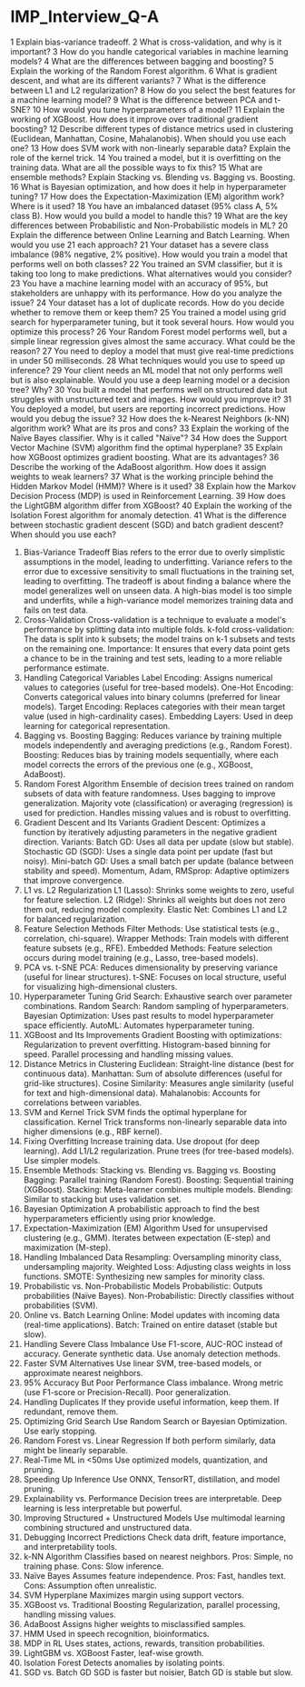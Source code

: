 # IMP_Interview_Q-A

1 Explain bias-variance tradeoff.
2 What is cross-validation, and why is it important?
3 How do you handle categorical variables in machine learning models?
4 What are the differences between bagging and boosting?
5 Explain the working of the Random Forest algorithm.
6 What is gradient descent, and what are its different variants?
7 What is the difference between L1 and L2 regularization?
8 How do you select the best features for a machine learning model?
9 What is the difference between PCA and t-SNE?
10 How would you tune hyperparameters of a model?
11 Explain the working of XGBoost. How does it improve over traditional gradient boosting?
12 Describe different types of distance metrics used in clustering (Euclidean, Manhattan, Cosine, Mahalanobis). When should you use each one?
13 How does SVM work with non-linearly separable data? Explain the role of the kernel trick.
14 You trained a model, but it is overfitting on the training data. What are all the possible ways to fix this?
15 What are ensemble methods? Explain Stacking vs. Blending vs. Bagging vs. Boosting.
16 What is Bayesian optimization, and how does it help in hyperparameter tuning?
17 How does the Expectation-Maximization (EM) algorithm work? Where is it used?
18 You have an imbalanced dataset (95% class A, 5% class B). How would you build a model to handle this?
19 What are the key differences between Probabilistic and Non-Probabilistic models in ML?
20 Explain the difference between Online Learning and Batch Learning. When would you use 21 each approach?
21 Your dataset has a severe class imbalance (98% negative, 2% positive). How would you train a model that performs well on both classes?
22 You trained an SVM classifier, but it is taking too long to make predictions. What alternatives would you consider?
23 You have a machine learning model with an accuracy of 95%, but stakeholders are unhappy with its performance. How do you analyze the issue?
24 Your dataset has a lot of duplicate records. How do you decide whether to remove them or keep them?
25 You trained a model using grid search for hyperparameter tuning, but it took several hours. How would you optimize this process?
26 Your Random Forest model performs well, but a simple linear regression gives almost the same accuracy. What could be the reason?
27 You need to deploy a model that must give real-time predictions in under 50 milliseconds. 
28 What techniques would you use to speed up inference?
29 Your client needs an ML model that not only performs well but is also explainable. Would you use a deep learning model or a decision tree? Why?
30 You built a model that performs well on structured data but struggles with unstructured text and images. How would you improve it?
31 You deployed a model, but users are reporting incorrect predictions. How would you debug the issue?
32 How does the k-Nearest Neighbors (k-NN) algorithm work? What are its pros and cons?
33 Explain the working of the Naïve Bayes classifier. Why is it called "Naïve"?
34 How does the Support Vector Machine (SVM) algorithm find the optimal hyperplane?
35 Explain how XGBoost optimizes gradient boosting. What are its advantages?
36 Describe the working of the AdaBoost algorithm. How does it assign weights to weak learners?
37 What is the working principle behind the Hidden Markov Model (HMM)? Where is it used?
38 Explain how the Markov Decision Process (MDP) is used in Reinforcement Learning.
39 How does the LightGBM algorithm differ from XGBoost?
40 Explain the working of the Isolation Forest algorithm for anomaly detection.
41 What is the difference between stochastic gradient descent (SGD) and batch gradient descent? When should you use each?

1. Bias-Variance Tradeoff
Bias refers to the error due to overly simplistic assumptions in the model, leading to underfitting.
Variance refers to the error due to excessive sensitivity to small fluctuations in the training set, leading to overfitting.
The tradeoff is about finding a balance where the model generalizes well on unseen data. A high-bias model is too simple and underfits, while a high-variance model memorizes training data and fails on test data.
2. Cross-Validation
Cross-validation is a technique to evaluate a model's performance by splitting data into multiple folds.
k-fold cross-validation: The data is split into k subsets; the model trains on k-1 subsets and tests on the remaining one.
Importance: It ensures that every data point gets a chance to be in the training and test sets, leading to a more reliable performance estimate.
3. Handling Categorical Variables
Label Encoding: Assigns numerical values to categories (useful for tree-based models).
One-Hot Encoding: Converts categorical values into binary columns (preferred for linear models).
Target Encoding: Replaces categories with their mean target value (used in high-cardinality cases).
Embedding Layers: Used in deep learning for categorical representation.
4. Bagging vs. Boosting
Bagging: Reduces variance by training multiple models independently and averaging predictions (e.g., Random Forest).
Boosting: Reduces bias by training models sequentially, where each model corrects the errors of the previous one (e.g., XGBoost, AdaBoost).
5. Random Forest Algorithm
Ensemble of decision trees trained on random subsets of data with feature randomness.
Uses bagging to improve generalization.
Majority vote (classification) or averaging (regression) is used for prediction.
Handles missing values and is robust to overfitting.
6. Gradient Descent and Its Variants
Gradient Descent: Optimizes a function by iteratively adjusting parameters in the negative gradient direction.
Variants:
Batch GD: Uses all data per update (slow but stable).
Stochastic GD (SGD): Uses a single data point per update (fast but noisy).
Mini-batch GD: Uses a small batch per update (balance between stability and speed).
Momentum, Adam, RMSprop: Adaptive optimizers that improve convergence.
7. L1 vs. L2 Regularization
L1 (Lasso): Shrinks some weights to zero, useful for feature selection.
L2 (Ridge): Shrinks all weights but does not zero them out, reducing model complexity.
Elastic Net: Combines L1 and L2 for balanced regularization.
8. Feature Selection Methods
Filter Methods: Use statistical tests (e.g., correlation, chi-square).
Wrapper Methods: Train models with different feature subsets (e.g., RFE).
Embedded Methods: Feature selection occurs during model training (e.g., Lasso, tree-based models).
9. PCA vs. t-SNE
PCA: Reduces dimensionality by preserving variance (useful for linear structures).
t-SNE: Focuses on local structure, useful for visualizing high-dimensional clusters.
10. Hyperparameter Tuning
Grid Search: Exhaustive search over parameter combinations.
Random Search: Random sampling of hyperparameters.
Bayesian Optimization: Uses past results to model hyperparameter space efficiently.
AutoML: Automates hyperparameter tuning.
11. XGBoost and Its Improvements
Gradient Boosting with optimizations:
Regularization to prevent overfitting.
Histogram-based binning for speed.
Parallel processing and handling missing values.
12. Distance Metrics in Clustering
Euclidean: Straight-line distance (best for continuous data).
Manhattan: Sum of absolute differences (useful for grid-like structures).
Cosine Similarity: Measures angle similarity (useful for text and high-dimensional data).
Mahalanobis: Accounts for correlations between variables.
13. SVM and Kernel Trick
SVM finds the optimal hyperplane for classification.
Kernel Trick transforms non-linearly separable data into higher dimensions (e.g., RBF kernel).
14. Fixing Overfitting
Increase training data.
Use dropout (for deep learning).
Add L1/L2 regularization.
Prune trees (for tree-based models).
Use simpler models.
15. Ensemble Methods: Stacking vs. Blending vs. Bagging vs. Boosting
Bagging: Parallel training (Random Forest).
Boosting: Sequential training (XGBoost).
Stacking: Meta-learner combines multiple models.
Blending: Similar to stacking but uses validation set.
16. Bayesian Optimization
A probabilistic approach to find the best hyperparameters efficiently using prior knowledge.
17. Expectation-Maximization (EM) Algorithm
Used for unsupervised clustering (e.g., GMM).
Iterates between expectation (E-step) and maximization (M-step).
18. Handling Imbalanced Data
Resampling: Oversampling minority class, undersampling majority.
Weighted Loss: Adjusting class weights in loss functions.
SMOTE: Synthesizing new samples for minority class.
19. Probabilistic vs. Non-Probabilistic Models
Probabilistic: Outputs probabilities (Naïve Bayes).
Non-Probabilistic: Directly classifies without probabilities (SVM).
20. Online vs. Batch Learning
Online: Model updates with incoming data (real-time applications).
Batch: Trained on entire dataset (stable but slow).
21. Handling Severe Class Imbalance
Use F1-score, AUC-ROC instead of accuracy.
Generate synthetic data.
Use anomaly detection methods.
22. Faster SVM Alternatives
Use linear SVM, tree-based models, or approximate nearest neighbors.
23. 95% Accuracy But Poor Performance
Class imbalance.
Wrong metric (use F1-score or Precision-Recall).
Poor generalization.
24. Handling Duplicates
If they provide useful information, keep them.
If redundant, remove them.
25. Optimizing Grid Search
Use Random Search or Bayesian Optimization.
Use early stopping.
26. Random Forest vs. Linear Regression
If both perform similarly, data might be linearly separable.
27. Real-Time ML in <50ms
Use optimized models, quantization, and pruning.
28. Speeding Up Inference
Use ONNX, TensorRT, distillation, and model pruning.
29. Explainability vs. Performance
Decision trees are interpretable.
Deep learning is less interpretable but powerful.
30. Improving Structured + Unstructured Models
Use multimodal learning combining structured and unstructured data.
31. Debugging Incorrect Predictions
Check data drift, feature importance, and interpretability tools.
32. k-NN Algorithm
Classifies based on nearest neighbors.
Pros: Simple, no training phase.
Cons: Slow inference.
33. Naïve Bayes
Assumes feature independence.
Pros: Fast, handles text.
Cons: Assumption often unrealistic.
34. SVM Hyperplane
Maximizes margin using support vectors.
35. XGBoost vs. Traditional Boosting
Regularization, parallel processing, handling missing values.
36. AdaBoost
Assigns higher weights to misclassified samples.
37. HMM
Used in speech recognition, bioinformatics.
38. MDP in RL
Uses states, actions, rewards, transition probabilities.
39. LightGBM vs. XGBoost
Faster, leaf-wise growth.
40. Isolation Forest
Detects anomalies by isolating points.
41. SGD vs. Batch GD
SGD is faster but noisier, Batch GD is stable but slow.

